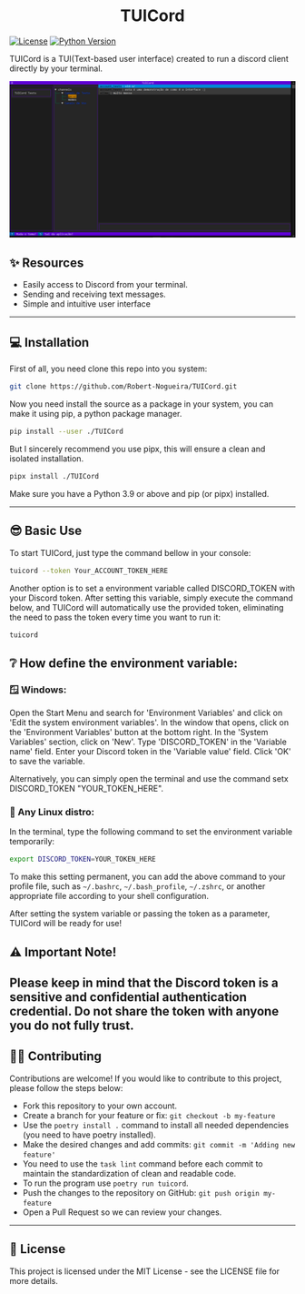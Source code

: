 <h1 align="center">TUICord</h1>

[![License](https://img.shields.io/badge/License-MIT-purple.svg)](https://opensource.org/licenses/MIT)
[![Python Version](https://img.shields.io/badge/python-^3.9-purple)](https://www.python.org/downloads/release/python-390/)

TUICord is a TUI(Text-based user interface) created to run a discord client
directly by your terminal.

![TUICord Screenshot](img.png)

## :sparkles: Resources

- Easily access to Discord from your terminal.
- Sending and receiving text messages.
- Simple and intuitive user interface

---

## 💻 Installation

First of all, you need clone this repo into you system:

````bash
git clone https://github.com/Robert-Nogueira/TUICord.git
````

Now you need install the source as a package in your system,
you can make it using pip, a python package manager.

````bash
pip install --user ./TUICord
````

But I sincerely recommend you use pipx,
this will ensure a clean and isolated installation.

````bash
pipx install ./TUICord
````

Make sure you have a Python 3.9 or above and pip (or pipx) installed.
___

## 😎 Basic Use

To start TUICord, just type the command bellow in your console:

````bash
tuicord --token Your_ACCOUNT_TOKEN_HERE
````

Another option is to set a environment variable called DISCORD_TOKEN with your
Discord token. After setting this variable, simply execute the command below,
and TUICord will automatically use the provided token, eliminating the need to
pass the token every time you want to run it:

````bash
tuicord
````

## ❔ How define the environment variable:

### :window: Windows:

Open the Start Menu and search for 'Environment Variables' and click on 'Edit
the system environment variables'.
In the window that opens, click on the 'Environment Variables' button at the
bottom right.
In the 'System Variables' section, click on 'New'.
Type 'DISCORD_TOKEN' in the 'Variable name' field.
Enter your Discord token in the 'Variable value' field.
Click 'OK' to save the variable.

Alternatively, you can simply open the terminal and use the command setx
DISCORD_TOKEN "YOUR_TOKEN_HERE".

### :penguin: Any Linux distro:

In the terminal, type the following command to set the environment variable
temporarily:

````bash
export DISCORD_TOKEN=YOUR_TOKEN_HERE
````

To make this setting permanent, you can add the above command to your profile
file, such as `~/.bashrc`, `~/.bash_profile`, `~/.zshrc`, or another
appropriate file
according to your shell configuration.

After setting the system variable or passing the token as a parameter, TUICord
will be ready for use!

## :warning: Important Note!

Please keep in mind that the Discord token is a sensitive and confidential
authentication credential. Do not share the token with anyone you do not fully
trust.
---

## 👨‍💻 Contributing

Contributions are welcome! If you would like to contribute to this project,
please follow the steps below:

- Fork this repository to your own account.
- Create a branch for your feature or fix: `git checkout -b my-feature`
- Use the `poetry install .` command to install all needed dependencies (you
  need to have poetry installed).
- Make the desired changes and add
  commits: `git commit -m 'Adding new feature'`
- You need to use the `task lint` command before each commit to maintain the
  standardization of clean and readable code.
- To run the program use `poetry run tuicord`.
- Push the changes to the repository on GitHub: `git push origin my-feature`
- Open a Pull Request so we can review your changes.

---

## :scroll: License

This project is licensed under the MIT License - see the LICENSE file for more
details.
